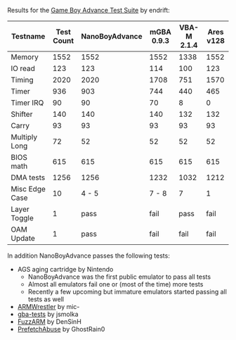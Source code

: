 
Results for the [Game Boy Advance Test Suite](https://github.com/mgba-emu/suite) by endrift:

Testname      | Test Count | NanoBoyAdvance | mGBA 0.9.3 | VBA-M 2.1.4 | Ares v128 |
--------------|------------|----------------|------------|-------------|-----------|
Memory        |       1552 |           1552 |       1552 |        1338 |      1552 |
IO read       |        123 |            123 |        114 |         100 |       123 |
Timing        |       2020 |           2020 |       1708 |         751 |      1570 |
Timer         |        936 |            903 |        744 |         440 |       465 |
Timer IRQ     |         90 |             90 |         70 |           8 |         0 |
Shifter       |        140 |            140 |        140 |         132 |       132 |
Carry         |         93 |             93 |         93 |          93 |        93 |
Multiply Long |         72 |             52 |         52 |          52 |        52 |
BIOS math     |        615 |            615 |        615 |         615 |       615 |
DMA tests     |       1256 |           1256 |       1232 |        1032 |      1212 |
Misc Edge Case|         10 |          4 - 5 |      7 - 8 |           7 |         1 |
Layer Toggle  |          1 |           pass |       fail |        pass |      fail |
OAM Update    |          1 |           pass |       fail |        fail |      fail |

In addition NanoBoyAdvance passes the following tests:
- AGS aging cartridge by Nintendo
  - NanoBoyAdvance was the first public emulator to pass all tests
  - Almost all emulators fail one or (most of the time) more tests
  - Recently a few upcoming but immature emulators started passing all tests as well
- [ARMWrestler](https://github.com/destoer/armwrestler-gba-fixed) by mic-
- [gba-tests](https://github.com/jsmolka/gba-tests) by jsmolka
- [FuzzARM](https://github.com/DenSinH/FuzzARM) by DenSinH
- [PrefetchAbuse](https://github.com/GhostRain0/PrefetchAbuse) by GhostRain0 
